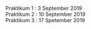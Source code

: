 Praktikum 1 : 3 September 2019 <br> Praktikum 2 : 10 September 2019 <br> Praktikum 3 : 17 Spetember 2019
